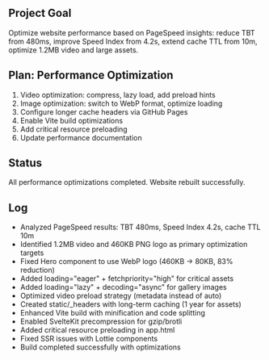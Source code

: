 ## Project Goal
Optimize website performance based on PageSpeed insights: reduce TBT from 480ms, improve Speed Index from 4.2s, extend cache TTL from 10m, optimize 1.2MB video and large assets.

## Plan: Performance Optimization
1. Video optimization: compress, lazy load, add preload hints
2. Image optimization: switch to WebP format, optimize loading
3. Configure longer cache headers via GitHub Pages
4. Enable Vite build optimizations
5. Add critical resource preloading
6. Update performance documentation

## Status
All performance optimizations completed. Website rebuilt successfully.

## Log
- Analyzed PageSpeed results: TBT 480ms, Speed Index 4.2s, cache TTL 10m
- Identified 1.2MB video and 460KB PNG logo as primary optimization targets
- Fixed Hero component to use WebP logo (460KB → 80KB, 83% reduction)
- Added loading="eager" + fetchpriority="high" for critical assets
- Added loading="lazy" + decoding="async" for gallery images
- Optimized video preload strategy (metadata instead of auto)
- Created static/_headers with long-term caching (1 year for assets)
- Enhanced Vite build with minification and code splitting
- Enabled SvelteKit precompression for gzip/brotli
- Added critical resource preloading in app.html
- Fixed SSR issues with Lottie components
- Build completed successfully with optimizations